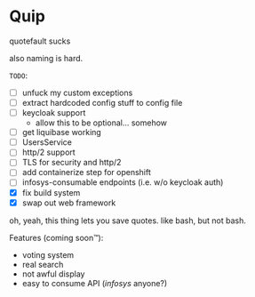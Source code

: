 Quip
====

quotefault sucks

also naming is hard.

`TODO`:

- [ ] unfuck my custom exceptions
- [ ] extract hardcoded config stuff to config file
- [ ] keycloak support
  - allow this to be optional... somehow
- [ ] get liquibase working
- [ ] UsersService
- [ ] http/2 support
- [ ] TLS for security and http/2
- [ ] add containerize step for openshift
- [ ] infosys-consumable endpoints (i.e. w/o keycloak auth)
- [x] fix build system
- [x] swap out web framework

oh, yeah, this thing lets you save quotes. like bash, but not bash.

Features (coming soon™):

- voting system
- real search
- not awful display
- easy to consume API (_infosys_ anyone?)
